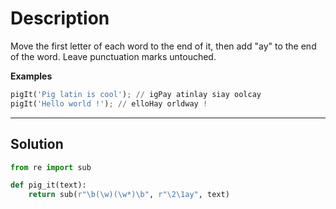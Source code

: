# Description

Move the first letter of each word to the end of it, then add "ay" to the end of the word. Leave punctuation marks untouched.

**Examples**

```py
pigIt('Pig latin is cool'); // igPay atinlay siay oolcay
pigIt('Hello world !'); // elloHay orldway !
```

---

## Solution

```py
from re import sub

def pig_it(text):
    return sub(r"\b(\w)(\w*)\b", r"\2\1ay", text)
```
